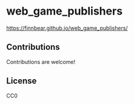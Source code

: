 # web_game_publishers

https://finnbear.github.io/web_game_publishers/

## Contributions

Contributions are welcome!

## License

CC0